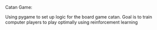 Catan Game:

Using pygame to set up logic for the board game catan. Goal is to train computer players to play optimally using reinforcement learning